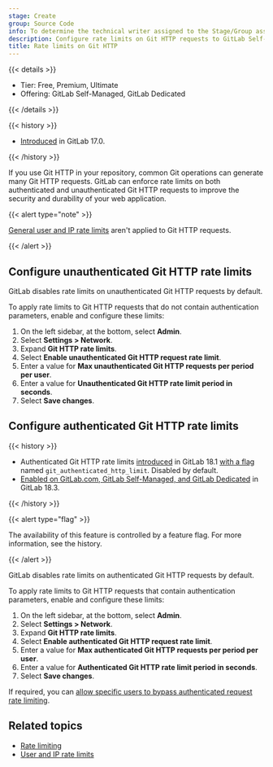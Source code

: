 ```yaml
---
stage: Create
group: Source Code
info: To determine the technical writer assigned to the Stage/Group associated with this page, see https://handbook.gitlab.com/handbook/product/ux/technical-writing/#assignments
description: Configure rate limits on Git HTTP requests to GitLab Self-Managed.
title: Rate limits on Git HTTP
---
```


{{< details >}}

- Tier: Free, Premium, Ultimate
- Offering: GitLab Self-Managed, GitLab Dedicated

{{< /details >}}

{{< history >}}

- [Introduced](https://gitlab.com/gitlab-org/gitlab/-/merge_requests/147112) in GitLab 17.0.

{{< /history >}}

If you use Git HTTP in your repository, common Git operations can generate many Git HTTP requests.
GitLab can enforce rate limits on both authenticated and unauthenticated Git HTTP requests to improve
the security and durability of your web application.

{{< alert type="note" >}}

[General user and IP rate limits](user_and_ip_rate_limits.md) aren't applied to Git HTTP requests.

{{< /alert >}}

## Configure unauthenticated Git HTTP rate limits

GitLab disables rate limits on unauthenticated Git HTTP requests by default.

To apply rate limits to Git HTTP requests that do not contain authentication
parameters, enable and configure these limits:

1. On the left sidebar, at the bottom, select **Admin**.
1. Select **Settings > Network**.
1. Expand **Git HTTP rate limits**.
1. Select **Enable unauthenticated Git HTTP request rate limit**.
1. Enter a value for **Max unauthenticated Git HTTP requests per period per user**.
1. Enter a value for **Unauthenticated Git HTTP rate limit period in seconds**.
1. Select **Save changes**.

## Configure authenticated Git HTTP rate limits

{{< history >}}

- Authenticated Git HTTP rate limits [introduced](https://gitlab.com/gitlab-org/gitlab/-/merge_requests/191552) in GitLab 18.1 [with a flag](../../administration/feature_flags/_index.md) named `git_authenticated_http_limit`. Disabled by default.
- [Enabled on GitLab.com, GitLab Self-Managed, and GitLab Dedicated](https://gitlab.com/gitlab-org/gitlab/-/issues/543768) in GitLab 18.3.

{{< /history >}}

{{< alert type="flag" >}}

The availability of this feature is controlled by a feature flag.
For more information, see the history.

{{< /alert >}}

GitLab disables rate limits on authenticated Git HTTP requests by default.

To apply rate limits to Git HTTP requests that contain authentication
parameters, enable and configure these limits:

1. On the left sidebar, at the bottom, select **Admin**.
1. Select **Settings > Network**.
1. Expand **Git HTTP rate limits**.
1. Select **Enable authenticated Git HTTP request rate limit**.
1. Enter a value for **Max authenticated Git HTTP requests per period per user**.
1. Enter a value for **Authenticated Git HTTP rate limit period in seconds**.
1. Select **Save changes**.

If required, you can
[allow specific users to bypass authenticated request rate limiting](user_and_ip_rate_limits.md#allow-specific-users-to-bypass-authenticated-request-rate-limiting).

## Related topics

- [Rate limiting](../../security/rate_limits.md)
- [User and IP rate limits](user_and_ip_rate_limits.md)
